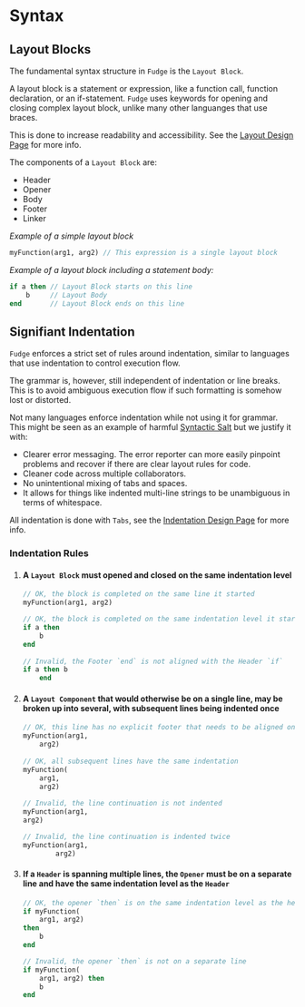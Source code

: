 # Syntax

## Layout Blocks

The fundamental syntax structure in `Fudge` is the `Layout Block`.

A layout block is a statement or expression, like a function call, function declaration, or an if-statement. `Fudge` uses keywords for opening and closing complex layout block, unlike many other languanges that use braces.

This is done to increase readability and accessibility. See the [Layout Design Page](language%20design/layout.md) for more info.

The components of a `Layout Block` are:
 * Header
 * Opener
 * Body
 * Footer
 * Linker
 
*Example of a simple layout block* 
```pascal
myFunction(arg1, arg2) // This expression is a single layout block
```

*Example of a layout block including a statement body:* 
```pascal
if a then // Layout Block starts on this line
	b     // Layout Body
end       // Layout Block ends on this line
```
## Signifiant Indentation

`Fudge` enforces a strict set of rules around indentation, similar to languages that use indentation to control execution flow.

The grammar is, however, still independent of indentation or line breaks. This is to avoid ambiguous execution flow if such formatting is somehow lost or distorted.

Not many languages enforce indentation while not using it for grammar. This might be seen as an example of harmful [Syntactic Salt](https://wiki.c2.com/?SyntacticSalt) but we justify it with:
 * Clearer error messaging. The error reporter can more easily pinpoint problems and recover if there are clear layout rules for code.
 * Cleaner code across multiple collaborators.
 * No unintentional mixing of tabs and spaces.
 * It allows for things like indented multi-line strings to be unambiguous in terms of whitespace.
 
All indentation is done with `Tabs`, see the [Indentation Design Page](language%20design/indentation.md) for more info.

### Indentation Rules
 1. #### **A `Layout Block` must opened and closed on the same indentation level**
	```pascal
	// OK, the block is completed on the same line it started
	myFunction(arg1, arg2)
	
	// OK, the block is completed on the same indentation level it started
	if a then 
		b
	end
		
	// Invalid, the Footer `end` is not aligned with the Header `if`
	if a then b
		end
	```
 2. #### **A `Layout Component` that would otherwise be on a single line, may be broken up into several, with subsequent lines being indented once**
	```pascal
	// OK, this line has no explicit footer that needs to be aligned on the same indentation level
	myFunction(arg1,
		arg2)
		
	// OK, all subsequent lines have the same indentation
	myFunction(
		arg1,
		arg2)
		
	// Invalid, the line continuation is not indented
	myFunction(arg1,
	arg2)
	
	// Invalid, the line continuation is indented twice
	myFunction(arg1,
			arg2)
 3. #### **If a `Header` is spanning multiple lines, the `Opener` must be on a separate line and have the same indentation level as the `Header`**
    ```pascal
    // OK, the opener `then` is on the same indentation level as the header `if`
    if myFunction(
        arg1, arg2)
    then
        b
    end

    // Invalid, the opener `then` is not on a separate line
    if myFunction(
        arg1, arg2) then
        b
    end
    ```